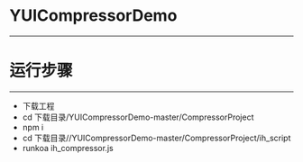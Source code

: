 # YUICompressorDemo
___

# 运行步骤
___
-  下载工程
-  cd 下载目录/YUICompressorDemo-master/CompressorProject
-  npm i
-  cd 下载目录//YUICompressorDemo-master/CompressorProject/ih_script
-  runkoa ih_compressor.js
